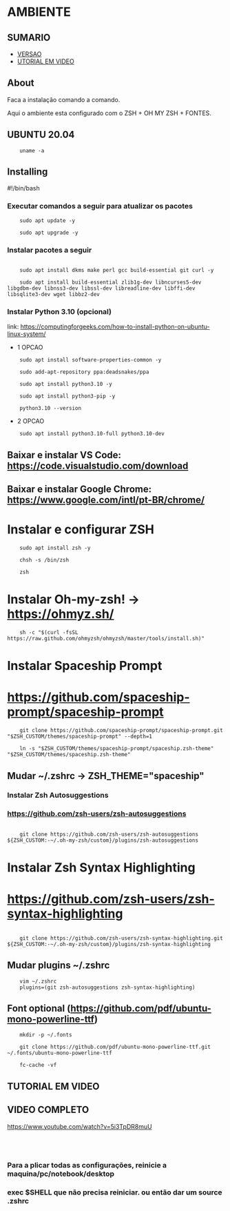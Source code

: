 # AMBIENTE 

## SUMARIO

- [VERSAO](#about)
- [UTORIAL EM VIDEO ](#video)


## About <a name = "about"></a>

Faca a instalação comando a comando.

Aqui o ambiente esta configurado com o ZSH + OH MY ZSH + FONTES.


## UBUNTU 20.04

```
    uname -a
```

## Installing

#!/bin/bash

### Executar comandos a seguir para atualizar os pacotes
```
    sudo apt update -y

    sudo apt upgrade -y

```

### Instalar pacotes a seguir
```

    sudo apt install dkms make perl gcc build-essential git curl -y
    
    sudo apt install build-essential zlib1g-dev libncurses5-dev libgdbm-dev libnss3-dev libssl-dev libreadline-dev libffi-dev libsqlite3-dev wget libbz2-dev

```


### Instalar Python 3.10 (opcional)

link: https://computingforgeeks.com/how-to-install-python-on-ubuntu-linux-system/

- 1 OPCAO

```
    sudo apt install software-properties-common -y

    sudo add-apt-repository ppa:deadsnakes/ppa

    sudo apt install python3.10 -y

    sudo apt install python3-pip -y

    python3.10 --version
```

- 2 OPCAO 

```
    sudo apt install python3.10-full python3.10-dev
```

## Baixar e instalar VS Code: https://code.visualstudio.com/download

## Baixar e instalar Google Chrome: https://www.google.com/intl/pt-BR/chrome/



# Instalar e configurar ZSH
```
    sudo apt install zsh -y
    
    chsh -s /bin/zsh
    
    zsh
```

# Instalar Oh-my-zsh! -> https://ohmyz.sh/
```
    sh -c "$(curl -fsSL https://raw.github.com/ohmyzsh/ohmyzsh/master/tools/install.sh)"

```

# Instalar Spaceship Prompt
# https://github.com/spaceship-prompt/spaceship-prompt

```
    git clone https://github.com/spaceship-prompt/spaceship-prompt.git "$ZSH_CUSTOM/themes/spaceship-prompt" --depth=1

    ln -s "$ZSH_CUSTOM/themes/spaceship-prompt/spaceship.zsh-theme" "$ZSH_CUSTOM/themes/spaceship.zsh-theme"

```

## Mudar ~/.zshrc -> ZSH_THEME="spaceship"

### Instalar Zsh Autosuggestions
### https://github.com/zsh-users/zsh-autosuggestions
```

    git clone https://github.com/zsh-users/zsh-autosuggestions ${ZSH_CUSTOM:-~/.oh-my-zsh/custom}/plugins/zsh-autosuggestions

```
# Instalar Zsh Syntax Highlighting
# https://github.com/zsh-users/zsh-syntax-highlighting
```
    
    git clone https://github.com/zsh-users/zsh-syntax-highlighting.git ${ZSH_CUSTOM:-~/.oh-my-zsh/custom}/plugins/zsh-syntax-highlighting

```
## Mudar plugins ~/.zshrc 
```
    vim ~/.zshrc 
    plugins=(git zsh-autosuggestions zsh-syntax-highlighting)

```

## Font optional (https://github.com/pdf/ubuntu-mono-powerline-ttf)
```
    mkdir -p ~/.fonts

    git clone https://github.com/pdf/ubuntu-mono-powerline-ttf.git ~/.fonts/ubuntu-mono-powerline-ttf

    fc-cache -vf

```

## TUTORIAL EM VIDEO <a name = "video"></a>
## VIDEO COMPLETO
https://www.youtube.com/watch?v=5i3TpDR8muU


</br>
</br>

### Para a plicar todas as configurações, reinicie a maquina/pc/notebook/desktop

### exec $SHELL que não precisa reiniciar. ou então dar um source .zshrc

